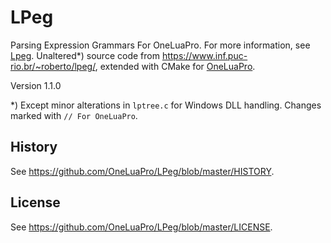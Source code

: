 # LPeg
Parsing Expression Grammars For OneLuaPro. For more information, see [Lpeg](//www.inf.puc-rio.br/~roberto/lpeg/). Unaltered*) source code from https://www.inf.puc-rio.br/~roberto/lpeg/, extended with CMake for [OneLuaPro](https://github.com/OneLuaPro).

Version 1.1.0

*) Except minor alterations in `lptree.c`  for Windows DLL handling. Changes marked with `// For OneLuaPro`.

## History

See https://github.com/OneLuaPro/LPeg/blob/master/HISTORY.

## License

See https://github.com/OneLuaPro/LPeg/blob/master/LICENSE.
